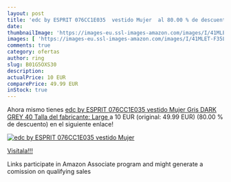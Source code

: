 ```yaml
---
layout: post
title: 'edc by ESPRIT 076CC1E035  vestido Mujer  al 80.00 % de descuento'
date: 
thumbnailImage: 'https://images-eu.ssl-images-amazon.com/images/I/41MLET-F35L._SL200_.jpg'
images: [ 'https://images-eu.ssl-images-amazon.com/images/I/41MLET-F35L._SL200_.jpg' ]
comments: true
category: ofertas
author: ring
slug: B01G5OXS30
description:
actualPrice: 10 EUR
comparePrice: 49.99 EUR
inStock: true
---
```


Ahora mismo tienes [edc by ESPRIT 076CC1E035  vestido Mujer  Gris  DARK GREY   40  Talla del fabricante: Large ](https://www.amazon.es/dp/B01G5OXS30/?tag=tolees-21) a 10 EUR (original: 49.99 EUR) (80.00 %  de descuento) en el siguiente enlace!

[![edc by ESPRIT 076CC1E035  vestido Mujer ](https://images-eu.ssl-images-amazon.com/images/I/41MLET-F35L._SL200_.jpg)](https://www.amazon.es/dp/B01G5OXS30/?tag=tolees-21)

[Visítala!!!](https://www.amazon.es/dp/B01G5OXS30/?tag=tolees-21)

Links participate in Amazon Associate program and might generate a comission on qualifying sales
